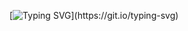 [![Typing SVG](https://readme-typing-svg.demolab.com?font=Fira+Code&pause=1000&color=00D701&width=435&lines=while+True%3A+print('tilda+development'))](https://git.io/typing-svg)
